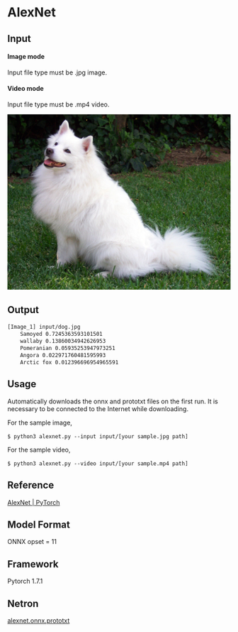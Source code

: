 # AlexNet

## Input
#### Image mode
Input file type must be .jpg image.
#### Video mode
Input file type must be .mp4 video.

![Input](input/dog.jpg)

## Output
```
[Image_1] input/dog.jpg
	Samoyed 0.7245363593101501
	wallaby 0.13860034942626953
	Pomeranian 0.05935253947973251
	Angora 0.022971760481595993
	Arctic fox 0.012396696954965591
```

## Usage

Automatically downloads the onnx and prototxt files on the first run. It is necessary to be connected to the Internet while downloading.

For the sample image,

```
$ python3 alexnet.py --input input/[your sample.jpg path]
```

For the sample video,

```
$ python3 alexnet.py --video input/[your sample.mp4 path]
```

## Reference

[AlexNet | PyTorch](https://pytorch.org/hub/pytorch_vision_alexnet/)

## Model Format

ONNX opset = 11

## Framework

Pytorch 1.7.1

## Netron

[alexnet.onnx.prototxt](https://netron.app/?url=https://storage.googleapis.com/ailia-models/alexnet/alexnet.onnx.prototxt)
